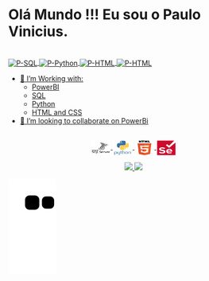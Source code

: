 # Olá Mundo !!! Eu sou o Paulo Vinicius.

<div style="display: inline_block"align="left"><br>
    <a href="//www.google.com"><img align="center" alt="P-SQL" height="30" width="60"
        src="https://img.shields.io/badge/Microsoft_Outlook-0078D4?style=for-the-badge&logo=microsoft-outlook&logoColor=white">
    <a href="//www.google.com"><img align="center" alt="P-Python" height="30" width="60"
        src="https://img.shields.io/badge/WhatsApp-25D366?style=for-the-badge&logo=whatsapp&logoColor=white">
     <a href="//www.g1.com"><img align="center" alt="P-HTML" height="30" width="40"
        src="https://img.shields.io/badge/Discord-7289DA?style=for-the-badge&logo=discord&logoColor=white">
      <a href="//www.google.com"><img align="center" alt="P-HTML" height="30" width="40"
        src="https://img.shields.io/badge/LinkedIn-0077B5?style=for-the-badge&logo=linkedin&logoColor=white">
</div>


         
- 👀 I’m Working with:
  - PowerBI 
  - SQL
  - Python
  - HTML and CSS 
- 💞️ I’m looking to collaborate on PowerBi



<div style="display: inline_block"align="center"><br>
    <img align="center" alt="P-SQL" height="30" width="40"
        src="https://raw.githubusercontent.com/devicons/devicon/master/icons/microsoftsqlserver/microsoftsqlserver-plain-wordmark.svg">
    <img align="center" alt="P-Python" height="30" width="40"
        src="https://raw.githubusercontent.com/devicons/devicon/master/icons/python/python-original-wordmark.svg">
    <img align="center" alt="P-HTML" height="30" width="40"
        src="https://raw.githubusercontent.com/devicons/devicon/master/icons/html5/html5-original-wordmark.svg">
    <img align="center" alt="P-Se" height="30" width="40"
        src="https://raw.githubusercontent.com/devicons/devicon/master/icons/selenium/selenium-original.svg">
         <p></p> 
    </div>
    
<div align="center">
 <p></p> 
  <a href="https://github.com/PauloVinicius02131">
  <img height="180em" src="https://github-readme-stats.vercel.app/api?username=PauloVinicius02131&show_icons=true&theme=blueberry&include_all_commits=true&count_private=true"/>
  <img height="180em" src="https://github-readme-stats.vercel.app/api/top-langs/?username=PauloVinicius02131&layout=compact&langs_count=7&theme=blueberry"/>
</div>



 ![Snake animation](https://github.com/PauloVinicius02131/PauloVinicius02131/blob/output/github-contribution-grid-snake.svg)


<!---
PauloVinicius02131/PauloVinicius02131 is a ✨ special ✨ repository because its `README.md` (this file) appears on your GitHub profile.
You can click the Preview link to take a look at your changes.
--->
